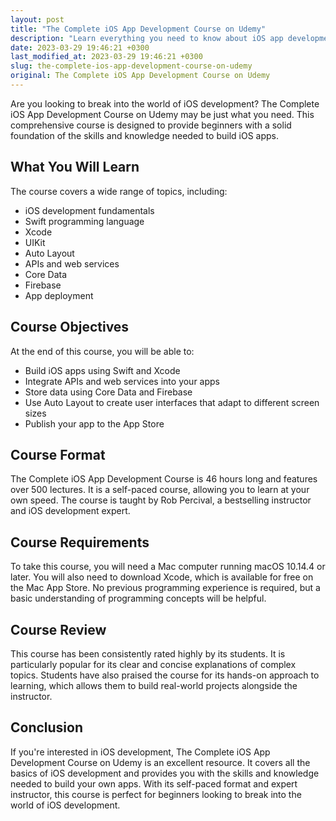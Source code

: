 ```yaml
---
layout: post
title: "The Complete iOS App Development Course on Udemy"
description: "Learn everything you need to know about iOS app development through Udemy's comprehensive course, covering Swift, Xcode, and more."
date: 2023-03-29 19:46:21 +0300
last_modified_at: 2023-03-29 19:46:21 +0300
slug: the-complete-ios-app-development-course-on-udemy
original: The Complete iOS App Development Course on Udemy
---
```


Are you looking to break into the world of iOS development? The Complete iOS App Development Course on Udemy may be just what you need. This comprehensive course is designed to provide beginners with a solid foundation of the skills and knowledge needed to build iOS apps.

## What You Will Learn

The course covers a wide range of topics, including:

- iOS development fundamentals
- Swift programming language
- Xcode
- UIKit
- Auto Layout
- APIs and web services
- Core Data
- Firebase
- App deployment

## Course Objectives

At the end of this course, you will be able to:

- Build iOS apps using Swift and Xcode
- Integrate APIs and web services into your apps
- Store data using Core Data and Firebase
- Use Auto Layout to create user interfaces that adapt to different screen sizes
- Publish your app to the App Store

## Course Format

The Complete iOS App Development Course is 46 hours long and features over 500 lectures. It is a self-paced course, allowing you to learn at your own speed. The course is taught by Rob Percival, a bestselling instructor and iOS development expert.

## Course Requirements

To take this course, you will need a Mac computer running macOS 10.14.4 or later. You will also need to download Xcode, which is available for free on the Mac App Store. No previous programming experience is required, but a basic understanding of programming concepts will be helpful.

## Course Review

This course has been consistently rated highly by its students. It is particularly popular for its clear and concise explanations of complex topics. Students have also praised the course for its hands-on approach to learning, which allows them to build real-world projects alongside the instructor.

## Conclusion

If you're interested in iOS development, The Complete iOS App Development Course on Udemy is an excellent resource. It covers all the basics of iOS development and provides you with the skills and knowledge needed to build your own apps. With its self-paced format and expert instructor, this course is perfect for beginners looking to break into the world of iOS development.